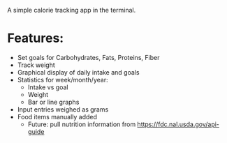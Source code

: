 
A simple calorie tracking app in the terminal.

# Features:
- Set goals for Carbohydrates, Fats, Proteins, Fiber
- Track weight
- Graphical display of daily intake and goals
- Statistics for week/month/year:
	- Intake vs goal
	- Weight
	- Bar or line graphs
- Input entries weighed as grams
- Food items manually added
	- Future: pull nutrition information from https://fdc.nal.usda.gov/api-guide
